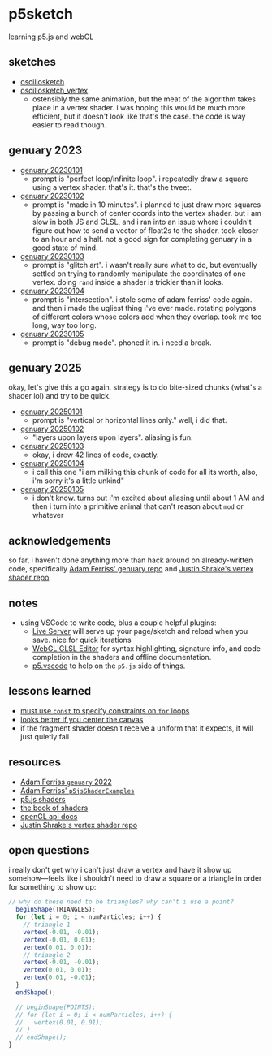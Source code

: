 # p5sketch
learning p5.js and webGL

## sketches
- [oscillosketch](https://whltexbread.github.io/p5sketch/oscillosketch/)
- [oscillosketch_vertex](https://whltexbread.github.io/p5sketch/oscillosketch_vertex/)
  - ostensibly the same animation, but the meat of the algorithm takes place in a vertex shader. i was hoping this would be much more efficient, but it doesn't look like that's the case. the code is way easier to read though.
## genuary 2023
- [genuary 20230101](https://whltexbread.github.io/p5sketch/genuary2023/20230101/)
  - prompt is "perfect loop/infinite loop". i repeatedly draw a square using a vertex shader. that's it. that's the tweet.
- [genuary 20230102](https://whltexbread.github.io/p5sketch/genuary2023/20230102/)
  - prompt is "made in 10 minutes". i planned to just draw more squares by passing a bunch of center coords into the vertex shader. but i am slow in both JS and GLSL, and i ran into an issue where i couldn't figure out how to send a vector of float2s to the shader. took closer to an hour and a half. not a good sign for completing genuary in a good state of mind.
- [genuary 20230103](https://whltexbread.github.io/p5sketch/genuary2023/20230103/)
  - prompt is "glitch art". i wasn't really sure what to do, but eventually settled on trying to randomly manipulate the coordinates of one vertex. doing `rand` inside a shader is trickier than it looks.
- [genuary 20230104](https://whltexbread.github.io/p5sketch/genuary2023/20230104/)
  - prompt is "intersection". i stole some of adam ferriss' code again. and then i made the ugliest thing i've ever made. rotating polygons of different colors whose colors add when they overlap. took me too long, way too long.
- [genuary 20230105](https://whltexbread.github.io/p5sketch/genuary2023/20230105/)
  - prompt is "debug mode". phoned it in. i need a break.
## genuary 2025
okay, let's give this a go again. strategy is to do bite-sized chunks (what's a shader lol) and try to be quick.
- [genuary 20250101](https://whltexbread.github.io/p5sketch/genuary2025/20250101/)
  - prompt is "vertical or horizontal lines only." well, i did that.
- [genuary 20250102](https://whltexbread.github.io/p5sketch/genuary2025/20250102/)
  - "layers upon layers upon layers". aliasing is fun.
- [genuary 20250103](https://whltexbread.github.io/p5sketch/genuary2025/20250103/)
  - okay, i drew 42 lines of code, exactly.
- [genuary 20250104](https://whltexbread.github.io/p5sketch/genuary2025/20250104/)
  - i call this one "i am milking this chunk of code for all its worth, also, i'm sorry it's a little unkind"
- [genuary 20250105](https://whltexbread.github.io/p5sketch/genuary2025/20250105/)
  - i don't know. turns out i'm excited about aliasing until about 1 AM and then i turn into a primitive animal that can't reason about `mod` or whatever

## acknowledgements
so far, i haven't done anything more than hack around on already-written code, specifically [Adam Ferriss' genuary repo](https://github.com/aferriss/genuary) and [Justin Shrake's vertex shader repo](https://github.com/jshrake/p5js-vertex-shader).

## notes
- using VSCode to write code, blus a couple helpful plugins:
	- [Live Server](https://marketplace.visualstudio.com/items?itemName=ritwickdey.LiveServer) will serve up your page/sketch and reload when you save. nice for quick iterations
	- [WebGL GLSL Editor](https://marketplace.visualstudio.com/items?itemName=raczzalan.webgl-glsl-editor) for syntax highlighting, signature info, and code completion in the shaders and offline documentation.
	- [p5.vscode](https://marketplace.visualstudio.com/items?itemName=samplavigne.p5-vscode) to help on the `p5.js` side of things.

## lessons learned
- [must use `const` to specify constraints on `for` loops](https://stackoverflow.com/questions/38986208/webgl-loop-index-cannot-be-compared-with-non-constant-expression/39298265#39298265)
- [looks better if you center the canvas](https://github.com/processing/p5.js/wiki/Positioning-your-canvas)
- if the fragment shader doesn't receive a uniform that it expects, it will just quietly fail

## resources
- [Adam Ferriss `genuary` 2022](https://github.com/aferriss/genuary)
- [Adam Ferriss' `p5jsShaderExamples`](https://github.com/aferriss/p5jsShaderExamples)
- [p5.js shaders](https://itp-xstory.github.io/p5js-shaders/#/)
- [the book of shaders](https://thebookofshaders.com)
- [openGL api docs](https://docs.gl)
- [Justin Shrake's vertex shader repo](https://github.com/jshrake/p5js-vertex-shader)

## open questions
i really don't get why i can't just draw a vertex and have it show up somehow—feels like i shouldn't need to draw a square or a triangle in order for something to show up:

```javascript
// why do these need to be triangles? why can't i use a point?
  beginShape(TRIANGLES);
  for (let i = 0; i < numParticles; i++) {
    // triangle 1
    vertex(-0.01, -0.01);
    vertex(-0.01, 0.01);
    vertex(0.01, 0.01);
    // triangle 2
    vertex(-0.01, -0.01);
    vertex(0.01, 0.01);
    vertex(0.01, -0.01);
  }
  endShape();

  // beginShape(POINTS);
  // for (let i = 0; i < numParticles; i++) {
  //   vertex(0.01, 0.01);
  // }
  // endShape();
}
```